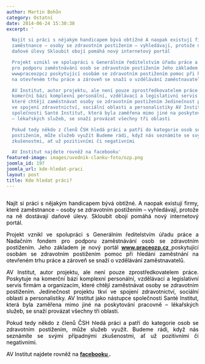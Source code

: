 ```yaml
---
author: Martin Bohůn
category: Ostatní
date: 2014-06-24 15:30:38
excerpt: '

  Najít si práci s nějakým handicapem bývá obtížné A naopak existují firmy, které
  zaměstnance – osoby se zdravotním postižením – vyhledávají, protože na ně dostávají
  daňové úlevy Skloubit obojí pomáhá nový internetový portál

  Projekt vznikl ve spolupráci s Generálním ředitelstvím úřadu práce a Nadačním fondem
  pro podporu zaměstnávání osob se zdravotním postižením Jeho základem je nový portál
  wwwpraceozpcz poskytující osobám se zdravotním postižením pomoc při hledání zaměstnání
  na otevřeném trhu práce a zároveň se snaží o vzdělávání zaměstnavatelů

  AV Institut, autor projektu, ale není pouze zprostředkovatelem práce Poskytuje na
  komerční bázi komplexní personální, vzdělávací a legislativní servis firmám a organizacím,
  které chtějí zaměstnávat osoby se zdravotním postižením Jedinečnost projektu tkví
  ve spojení zdravotnictví, sociální oblasti a personalistiky AV Institut jako nástupce
  společnosti Santé Institut, která byla zaměřena mimo jiné na poskytování pracovně
  – lékařských služeb, se snaží provázat všechny tři oblasti

  Pokud tedy někdo z členů ČSH hledá práci a patří do kategorie osob se zdravotním
  postižením, může služeb využít Budeme rádi, když nás seznámíte se svými případnými
  zkušenostmi, ať už pozitivními či negativními

  AV Institut najdete rovněž na facebooku'
featured-image: images/uvodnik-clanku-foto/ozp.png
joomla_id: 197
joomla_url: kde-hledat-praci
layout: post
title: Kde hledat práci?
---
```


<p>
 <a href="http://www.praceozp.cz/" target="_blank" title="Práce OZP">
  <img alt="" border="0" src="{{ site.baseurl }}/images/uvodnik-clanku-foto/ozp.png" style="display: block; margin-left: auto; margin-right: auto;"/>
 </a>
</p>
<p style="text-align: justify;">
 <span style="color: #000000;">
  Najít si práci s nějakým handicapem bývá obtížné. A naopak existují firmy, které zaměstnance – osoby se zdravotním postižením – vyhledávají, protože na ně dostávají daňové úlevy. Skloubit obojí pomáhá nový internetový portál.
 </span>
</p>
<p style="text-align: justify;">
 <span style="color: #000000;">
  Projekt vznikl ve spolupráci s Generálním ředitelstvím úřadu práce a Nadačním fondem pro podporu zaměstnávání osob se zdravotním postižením. Jeho základem je nový portál
 </span>
 <strong>
  <a href="http://www.praceozp.cz/" target="_blank" title="Práce OZP">
   www.praceozp.cz
  </a>
 </strong>
 <span style="color: #000000;">
  poskytující osobám se zdravotním postižením pomoc při hledání zaměstnání na otevřeném trhu práce a zároveň se snaží o vzdělávání zaměstnavatelů.
 </span>
</p>
<p style="text-align: justify;">
 <span style="color: #000000;">
  AV Institut, autor projektu, ale není pouze zprostředkovatelem práce. Poskytuje na komerční bázi komplexní personální, vzdělávací a legislativní servis firmám a organizacím, které chtějí zaměstnávat osoby se zdravotním postižením. Jedinečnost projektu tkví ve spojení zdravotnictví, sociální oblasti a personalistiky. AV Institut jako nástupce společnosti Santé Institut, která byla zaměřena mimo jiné na poskytování pracovně – lékařských služeb, se snaží provázat všechny tři oblasti.
 </span>
</p>
<p style="text-align: justify;">
 <span style="color: #000000;">
  Pokud tedy někdo z členů ČSH hledá práci a patří do kategorie osob se zdravotním postižením, může služeb využít. Budeme rádi, když nás seznámíte se svými případnými zkušenostmi, ať už pozitivními či negativními.
 </span>
</p>
<p style="text-align: justify;">
 <span style="color: #000000;">
  AV Institut najdete rovněž na
 </span>
 <span style="color: #000000;">
  <strong>
   <a href="https://www.facebook.com/pages/AV-Institut/153316361366812?sk=wall" target="_blank" title="AV Institut">
    facebooku
   </a>
   .
  </strong>
 </span>
</p>